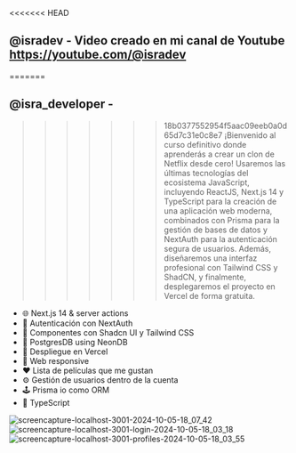 <<<<<<< HEAD
## @isradev - Video creado en mi canal de Youtube https://youtube.com/@isradev

=======
## @isra_developer -
>>>>>>> 18b0377552954f5aac09eeb0a0d65d7c31e0c8e7
¡Bienvenido al curso definitivo donde aprenderás a crear un clon de Netflix desde cero! Usaremos las últimas tecnologías del ecosistema JavaScript, incluyendo ReactJS, Next.js 14 y TypeScript para la creación de una aplicación web moderna, combinados con Prisma para la gestión de bases de datos y NextAuth para la autenticación segura de usuarios. Además, diseñaremos una interfaz profesional con Tailwind CSS y ShadCN, y finalmente, desplegaremos el proyecto en Vercel de forma gratuita.

-   🌐 Next.js 14 & server actions
-   🔐 Autenticación con NextAuth
-   🎨 Componentes con Shadcn UI y Tailwind CSS
-   💾 PostgresDB using NeonDB
-   🚀 Despliegue en Vercel
-   📱 Web responsive
-   ❤️ Lista de películas que me gustan
-   ⚙️ Gestión de usuarios dentro de la cuenta
-   🕹️ Prisma io como ORM
-   🔗 TypeScript

![screencapture-localhost-3001-2024-10-05-18_07_42](https://github.com/user-attachments/assets/635413bb-5f6e-4367-928e-ce945e5f469b)
![screencapture-localhost-3001-login-2024-10-05-18_03_18](https://github.com/user-attachments/assets/b3231f84-bf74-46a7-ac46-5e263dab21a1)
![screencapture-localhost-3001-profiles-2024-10-05-18_03_55](https://github.com/user-attachments/assets/90876862-ee70-482b-9f21-f2d2c373a989)
